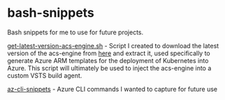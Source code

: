 # bash-snippets
Bash snippets for me to use for future projects.

[get-latest-version-acs-engine.sh](get-latest-version-acs-engine.sh) - Script I created to download the latest version of the acs-engine from [here](https://github.com/azure/acs-engine) and extract it, used specifically to generate Azure ARM templates for the deployment of Kubernetes into Azure. This script will ultimately be used to inject the acs-engine into a custom VSTS build agent.

[az-cli-snippets](az-cli-snippets.sh) - Azure CLI commands I wanted to capture for future use
